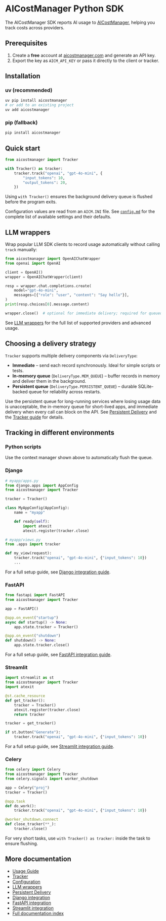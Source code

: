 # AICostManager Python SDK

The AICostManager SDK reports AI usage to [AICostManager](https://aicostmanager.com),
helping you track costs across providers.

## Prerequisites

1. Create a **free** account at [aicostmanager.com](https://aicostmanager.com) and
   generate an API key.
2. Export the key as `AICM_API_KEY` or pass it directly to the client or
   tracker.

## Installation

### uv (recommended)

```bash
uv pip install aicostmanager
# or add to an existing project
uv add aicostmanager
```

### pip (fallback)

```bash
pip install aicostmanager
```

## Quick start

```python
from aicostmanager import Tracker

with Tracker() as tracker:
    tracker.track("openai", "gpt-4o-mini", {
        "input_tokens": 10,
        "output_tokens": 20,
    })
```

Using `with Tracker()` ensures the background delivery queue is flushed before
the program exits.

Configuration values are read from an ``AICM.INI`` file.  See
[`config.md`](docs/config.md) for the complete list of available settings and
their defaults.

## LLM wrappers

Wrap popular LLM SDK clients to record usage automatically without calling
`track` manually:

```python
from aicostmanager import OpenAIChatWrapper
from openai import OpenAI

client = OpenAI()
wrapper = OpenAIChatWrapper(client)

resp = wrapper.chat.completions.create(
    model="gpt-4o-mini",
    messages=[{"role": "user", "content": "Say hello"}],
)
print(resp.choices[0].message.content)

wrapper.close()  # optional for immediate delivery; required for queued delivery
```

See [LLM wrappers](docs/llm_wrappers.md) for the full list of supported
providers and advanced usage.

## Choosing a delivery strategy

`Tracker` supports multiple delivery components via `DeliveryType`:

- **Immediate** – send each record synchronously. Ideal for simple scripts or
  tests.
- **In-memory queue** (`DeliveryType.MEM_QUEUE`) – buffer records in memory and
  deliver them in the background.
- **Persistent queue** (`DeliveryType.PERSISTENT_QUEUE`) – durable SQLite-backed
  queue for reliability across restarts.

Use the persistent queue for long-running services where losing usage data is
unacceptable, the in-memory queue for short-lived apps, and immediate delivery
when every call can block on the API. See
[Persistent Delivery](docs/persistent_delivery.md) and the
[Tracker guide](docs/tracker.md#choosing-a-delivery-manager) for details.

## Tracking in different environments

### Python scripts

Use the context manager shown above to automatically flush the queue.

### Django

```python
# myapp/apps.py
from django.apps import AppConfig
from aicostmanager import Tracker

tracker = Tracker()

class MyAppConfig(AppConfig):
    name = "myapp"

    def ready(self):
        import atexit
        atexit.register(tracker.close)
```

```python
# myapp/views.py
from .apps import tracker

def my_view(request):
    tracker.track("openai", "gpt-4o-mini", {"input_tokens": 10})
    ...
```
For a full setup guide, see [Django integration guide](docs/django.md).

### FastAPI

```python
from fastapi import FastAPI
from aicostmanager import Tracker

app = FastAPI()

@app.on_event("startup")
async def startup() -> None:
    app.state.tracker = Tracker()

@app.on_event("shutdown")
def shutdown() -> None:
    app.state.tracker.close()
```
For a full setup guide, see [FastAPI integration guide](docs/fastapi.md).

### Streamlit

```python
import streamlit as st
from aicostmanager import Tracker
import atexit

@st.cache_resource
def get_tracker():
    tracker = Tracker()
    atexit.register(tracker.close)
    return tracker

tracker = get_tracker()

if st.button("Generate"):
    tracker.track("openai", "gpt-4o-mini", {"input_tokens": 10})
```
For a full setup guide, see [Streamlit integration guide](docs/streamlit.md).

### Celery

```python
from celery import Celery
from aicostmanager import Tracker
from celery.signals import worker_shutdown

app = Celery("proj")
tracker = Tracker()

@app.task
def do_work():
    tracker.track("openai", "gpt-4o-mini", {"input_tokens": 10})

@worker_shutdown.connect
def close_tracker(**_):
    tracker.close()
```

For very short tasks, use `with Tracker() as tracker:` inside the task
to ensure flushing.

## More documentation

- [Usage Guide](docs/usage.md)
- [Tracker](docs/tracker.md)
- [Configuration](docs/config.md)
- [LLM wrappers](docs/llm_wrappers.md)
- [Persistent Delivery](docs/persistent_delivery.md)
- [Django integration](docs/django.md)
- [FastAPI integration](docs/fastapi.md)
- [Streamlit integration](docs/streamlit.md)
- [Full documentation index](docs/index.md)


